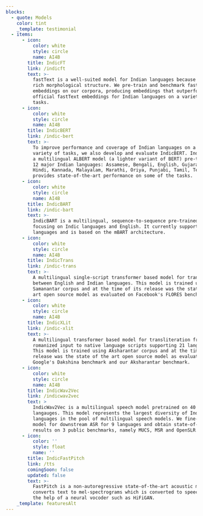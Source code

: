 ```yaml
---
blocks:
  - quote: Models
    color: tint
    _template: testimonial
  - items:
      - icon:
          color: white
          style: circle
          name: AI4B
        title: IndicFT
        link: /indicft
        text: >-
          fastText is a well-suited model for Indian languages because of their
          rich morphological structure. We pre-train and benchmark fastText
          embeddings on our corpora, producing embeddings that outperform the
          official fastText embeddings for Indian languages on a variety of
          tasks.
      - icon:
          color: white
          style: circle
          name: AI4B
        title: IndicBERT
        link: /indic-bert
        text: >-
          To improve performance and coverage of Indian languages on a wide
          variety of tasks, we also develop and evaluate IndicBERT. IndicBERT is
          a multilingual ALBERT model (a lighter variant of BERT) pre-trained on
          12 major Indian languages: Assamese, Bengali, English, Gujarati,
          Hindi, Kannada, Malayalam, Marathi, Oriya, Punjabi, Tamil, Telugu. It
          provides state-of-the-art performance on some of the tasks.
      - icon:
          color: white
          style: circle
          name: AI4B
        title: IndicBART
        link: /indic-bart
        text: >-
          IndicBART is a multilingual, sequence-to-sequence pre-trained model
          focusing on Indic languages and English. It currently supports 12
          languages and is based on the mBART architecture.
      - icon:
          color: white
          style: circle
          name: AI4B
        title: IndicTrans
        link: /indic-trans
        text: >-
          A multilingual single-script transformer based model for translating
          between English and Indian languages. This model is trained using the
          Samanantar corpus and at the time of its release was the state of the
          art open source model as evaluated on Facebook's FLORES benchmark.
      - icon:
          color: white
          style: circle
          name: AI4B
        title: IndicXLit
        link: /indic-xlit
        text: >-
          A multilingual transformer based model for transliteration from
          romanized input to native language scripts supporting 21 languages.
          This model is trained using Aksharantar corpus and at the time of its
          release was the state of the art open source model as evaluated on
          Google's Dakshina benchmark and our Aksharantar benchmark.
      - icon:
          color: white
          style: circle
          name: AI4B
        title: IndicWav2Vec
        link: /indicwav2vec
        text: >
          IndicWav2Vec is a multilingual speech model pretrained on 40 Indian
          langauges. This model represents the largest diversity of Indian
          languages in the pool of multilingual speech models. We fine-tune this
          model for downstream ASR for 9 languages and obtain state-of-the-art
          results on 3 public benchmarks, namely MUCS, MSR and OpenSLR.
      - icon:
          color: ''
          style: float
          name: ''
        title: IndicFastPitch
        link: /tts
        comingSoon: false
        updated: false
        text: >-
          FastPitch is a non-autoregressive state-of-the-art acoustic model that
          converts text to mel-spectrograms which is converted to speech with
          the help of a neural vocoder such as HiFiGAN.
    _template: featuresAlt
---
```


